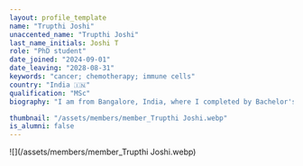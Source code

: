 ```yaml
---
layout: profile_template
name: "Trupthi Joshi"
unaccented_name: "Trupthi Joshi"
last_name_initials: Joshi T
role: "PhD student"
date_joined: "2024-09-01"
date_leaving: "2028-08-31"
keywords: "cancer; chemotherapy; immune cells"
country: "India 🇮🇳"
qualification: "MSc"
biography: "I am from Bangalore, India, where I completed by Bachelor's in Biotechnology Engineering. After my bachelor’s, I worked as a research intern at the Center for Cellular and Molecular Platforms in Bangalore, where I worked on the pre-clinical trials for a diagnostic machine. I then proceeded on my Master’s journey and was accepted into the Erasmus Mundus program, International Master in Innovative Medicine. I completed my first year at Uppsala University, and then moved to Groningen for my second year at RuG. I performed my master's thesis at Dr. Demaria's lab under the supervision of Dr. Boshi Wang, where we investigated the effects of CDK4/6 inhibition on senescent cells and the subsequent effect on NK cell killing activity. Recently, I was awarded the GSMS fellowship to perform my PhD in the Demaria lab. My PhD project is on exploring the effects of senescence in the glioblastoma tumor microenvironment and how to design better therapeutic strategies. In my free time, I enjoy travelling, reading, watching (and rewatching) TV series and movies, and spending time with my friends and family."

thumbnail: "/assets/members/member_Trupthi Joshi.webp"
is_alumni: false
---
```


 ![](/assets/members/member_Trupthi Joshi.webp)

 